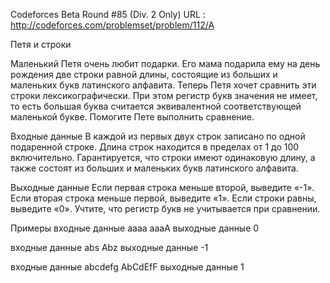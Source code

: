 Codeforces Beta Round #85 (Div. 2 Only) URL : http://codeforces.com/problemset/problem/112/A

Петя и строки

Маленький Петя очень любит подарки. Его мама подарила ему на день рождения две строки равной длины, 
состоящие из больших и маленьких букв латинского алфавита. Теперь Петя хочет сравнить эти строки лексикографически. 
При этом регистр букв значения не имеет, то есть большая буква считается эквивалентной соответствующей маленькой букве. 
Помогите Пете выполнить сравнение.

Входные данные
В каждой из первых двух строк записано по одной подаренной строке. Длина строк находится в пределах от 1 до 100 включительно.
Гарантируется, что строки имеют одинаковую длину, а также состоят из больших и маленьких букв латинского алфавита.

Выходные данные
Если первая строка меньше второй, выведите «-1». Если вторая строка меньше первой, выведите «1». 
Если строки равны, выведите «0». Учтите, что регистр букв не учитывается при сравнении.

Примеры
входные данные
aaaa
aaaA
выходные данные
0

входные данные
abs
Abz
выходные данные
-1

входные данные
abcdefg
AbCdEfF
выходные данные
1
